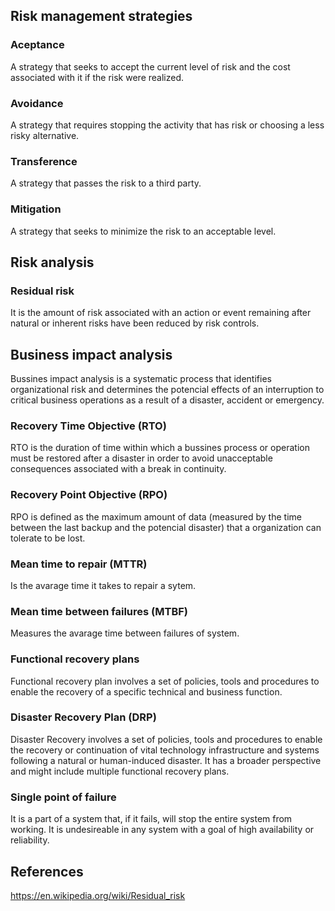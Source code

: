 ## Risk management strategies
### Aceptance
A strategy that seeks to accept the current level of risk and the cost associated with it if the risk were realized.
### Avoidance
A strategy that requires stopping the activity that has risk or choosing a less risky alternative.
### Transference
A strategy that passes the risk to a third party.
### Mitigation
A strategy that seeks to minimize the risk to an acceptable level.

## Risk analysis
### Residual risk
It is the amount of risk associated with an action or event remaining after natural or inherent risks have been reduced by risk controls.

## Business impact analysis
Bussines impact analysis is a systematic process that identifies organizational risk and determines the potencial effects of an interruption to critical business operations as a result of a disaster, accident or emergency.
### Recovery Time Objective (RTO)
RTO is the duration of time within which a bussines process or operation must be restored after a disaster in order to avoid unacceptable consequences associated with a break in continuity.
### Recovery Point Objective (RPO)
RPO is defined as the maximum amount of data (measured by the time between the last backup and the potencial disaster) that a organization can tolerate to be lost.
### Mean time to repair (MTTR)
Is the avarage time it takes to repair a sytem.
### Mean time between failures (MTBF)
Measures the avarage time between failures of system.
### Functional recovery plans
Functional recovery plan involves a set of policies, tools and procedures to enable the recovery of a specific technical and business function. 
### Disaster Recovery Plan (DRP)
Disaster Recovery involves a set of policies, tools and procedures to enable the recovery or continuation of vital technology infrastructure and systems following a natural or human-induced disaster. It has a broader perspective and might include multiple functional recovery plans.
### Single point of failure
It is a part of a system that, if it fails, will stop the entire system from working. It is undesireable in any system with a goal of high availability or reliability.

## References
https://en.wikipedia.org/wiki/Residual_risk
